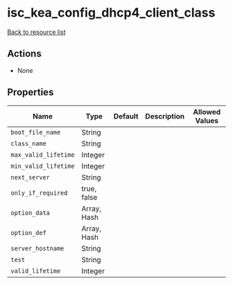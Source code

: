 # isc_kea_config_dhcp4_client_class

[Back to resource list](../README.md#resources)

## Actions

- None

## Properties

| Name                 | Type        | Default | Description | Allowed Values |
| -------------------- | ----------- | ------- | ----------- | -------------- |
| `boot_file_name`     | String      |         |             |                |
| `class_name`         | String      |         |             |                |
| `max_valid_lifetime` | Integer     |         |             |                |
| `min_valid_lifetime` | Integer     |         |             |                |
| `next_server`        | String      |         |             |                |
| `only_if_required`   | true, false |         |             |                |
| `option_data`        | Array, Hash |         |             |                |
| `option_def`         | Array, Hash |         |             |                |
| `server_hostname`    | String      |         |             |                |
| `test`               | String      |         |             |                |
| `valid_lifetime`     | Integer     |         |             |                |

